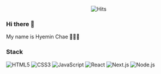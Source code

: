 <div align=center>
  
![Hits](https://hits.seeyoufarm.com/api/count/incr/badge.svg?url=https%3A%2F%2Fgithub.com%2Fdkssyddico%2Fhit-counter&count_bg=%2379C83D&title_bg=%23555555&icon=&icon_color=%23D58787&title=hits&edge_flat=false)
</div>

### Hi there 👋
My name is Hyemin Chae 👩🏻‍💻

### Stack
![HTML5](https://img.shields.io/badge/HTML5-red?style=flat-square&logo=html5&logoColor=white)
![CSS3](https://img.shields.io/badge/CSS-blue?style=flat-square&logo=css3&logoColor=white)
![JavaScript](https://img.shields.io/badge/JavaScript-EFD81D?style=flat-square&logo=JavaScript&logoColor=black)
![React](https://img.shields.io/badge/React-61DAFB?style=flat-square&logo=React&logoColor=black)
![Next.js](https://img.shields.io/badge/Next.js-000000?style=flat-square&logo=Next.js&logoColor=white)
![Node.js](https://img.shields.io/badge/Node.js-339933?style=flat-square&logo=Node.js&logoColor=white)



<!-- ![dkssyddico's GitHub stats](https://github-readme-stats.vercel.app/api?username=dkssyddico&theme=ayu-mirage&show_icons=true)
 -->
